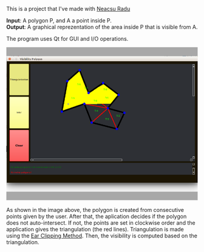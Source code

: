 This is a project that I've made with <a href ="https://github.com/NeacsuRadu">Neacsu Radu</a>

<b>Input</b>: A polygon P, and A a point inside P.<br>
<b>Output</b>: A graphical reprezentation of the area inside P that is visible from A.

The program uses Qt for GUI and I/O operations.

<img src = "gc.png"/>

As shown in the image above, the polygon is created from consecutive points given by the user. After that, the aplication decides if the polygon does not auto-intersect. If not, the points are set in clockwise order and the application gives the triangulation (the red lines). Triangulation is made using the <a href ="https://en.wikipedia.org/wiki/Polygon_triangulation">Ear Clipping Method</a>. Then, the visibility is computed based on the triangulation.
